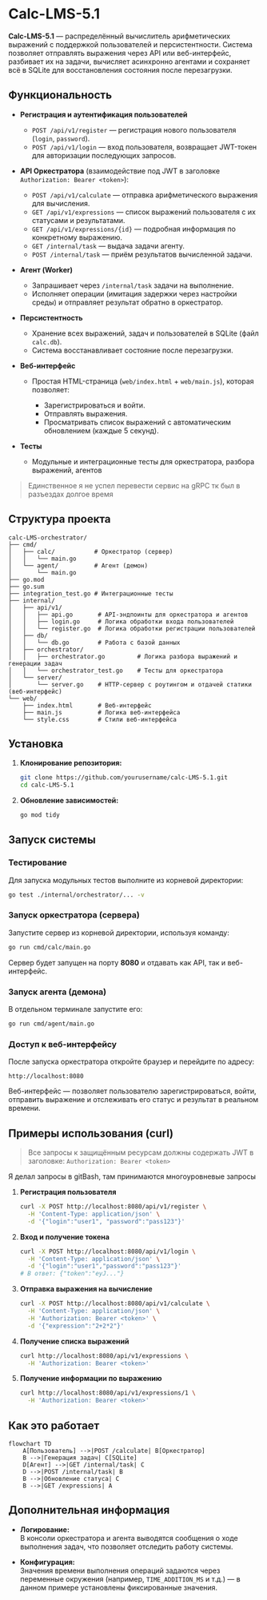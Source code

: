 # Calc-LMS-5.1

**Calc-LMS-5.1** — распределённый вычислитель арифметических выражений с поддержкой пользователей и персистентности. Система позволяет отправлять выражения через API или веб-интерфейс, разбивает их на задачи, вычисляет асинхронно агентами и сохраняет всё в SQLite для восстановления состояния после перезагрузки.

## Функциональность

* **Регистрация и аутентификация пользователей**

  * `POST /api/v1/register` — регистрация нового пользователя (`login`, `password`).
  * `POST /api/v1/login` — вход пользователя, возвращает JWT-токен для авторизации последующих запросов.

* **API Оркестратора** (взаимодействие под JWT в заголовке `Authorization: Bearer <token>`):

  * `POST /api/v1/calculate` — отправка арифметического выражения для вычисления.
  * `GET /api/v1/expressions` — список выражений пользователя с их статусами и результатами.
  * `GET /api/v1/expressions/{id}` — подробная информация по конкретному выражению.
  * `GET /internal/task` — выдача задачи агенту.
  * `POST /internal/task` — приём результатов вычисленной задачи.

* **Агент (Worker)**

  * Запрашивает через `/internal/task` задачи на выполнение.
  * Исполняет операции (имитация задержки через настройки среды) и отправляет результат обратно в оркестратор.

* **Персистентность**

  * Хранение всех выражений, задач и пользователей в SQLite (файл `calc.db`).
  * Система восстанавливает состояние после перезагрузки.

* **Веб-интерфейс**

  * Простая HTML-страница (`web/index.html` + `web/main.js`), которая позволяет:

    * Зарегистрироваться и войти.
    * Отправлять выражения.
    * Просматривать список выражений с автоматическим обновлением (каждые 5 секунд).

* **Тесты**

  * Модульные и интеграционные тесты для оркестратора, разбора выражений, агентов

> Единственное я не успел перевести сервис на gRPC тк был в разъездах долгое время

## Структура проекта

```
calc-LMS-orchestrator/
├── cmd/
│   ├── calc/           # Оркестратор (сервер)
│   │   └── main.go
│   └── agent/          # Агент (демон)
│       └── main.go
├── go.mod
├── go.sum
├── integration_test.go # Интеграционные тесты
├── internal/
│   ├── api/v1/
│   │   ├── api.go       # API-эндпоинты для оркестратора и агентов
│   │   ├── login.go     # Логика обработки входа пользователей
│   │   └── register.go  # Логика обработки регистрации пользователей
│   ├── db/
│   │   └── db.go        # Работа с базой данных
│   ├── orchestrator/
│   │   ├── orchestrator.go         # Логика разбора выражений и генерации задач
│   │   └── orchestrator_test.go    # Тесты для оркестратора
│   └── server/
│       └── server.go    # HTTP-сервер с роутингом и отдачей статики (веб-интерфейс)
└── web/
    ├── index.html       # Веб-интерфейс
    ├── main.js          # Логика веб-интерфейса
    └── style.css        # Стили веб-интерфейса
```

## Установка

1. **Клонирование репозитория:**

   ```bash
   git clone https://github.com/yourusername/calc-LMS-5.1.git
   cd calc-LMS-5.1
   ```

2. **Обновление зависимостей:**

   ```bash
   go mod tidy
   ```

## Запуск системы

### Тестирование

Для запуска модульных тестов выполните из корневой директории:

```bash
go test ./internal/orchestrator/... -v
```

### Запуск оркестратора (сервера)

Запустите сервер из корневой директории, используя команду:

```bash
go run cmd/calc/main.go
```

Сервер будет запущен на порту **8080** и отдавать как API, так и веб-интерфейс.

### Запуск агента (демона)

В отдельном терминале запустите его:

```bash
go run cmd/agent/main.go
```

### Доступ к веб-интерфейсу

После запуска оркестратора откройте браузер и перейдите по адресу:

```
http://localhost:8080
```

Веб-интерфейс — позволяет пользователю зарегистрироваться, войти, отправить выражение и отслеживать его статус и результат в реальном времени.

## Примеры использования (curl)

> Все запросы к защищённым ресурсам должны содержать JWT в заголовке:
> `Authorization: Bearer <token>`

Я делал запросы в gitBash, там принимаются многоуровневые запросы

1. **Регистрация пользователя**

    ```bash
    curl -X POST http://localhost:8080/api/v1/register \
      -H 'Content-Type: application/json' \
      -d '{"login":"user1", "password":"pass123"}'
    ```

2. **Вход и получение токена**

   ```bash
   curl -X POST http://localhost:8080/api/v1/login \
     -H 'Content-Type: application/json' \
     -d '{"login":"user1","password":"pass123"}'
   # В ответ: {"token":"eyJ..."}
   ```

3. **Отправка выражения на вычисление**

   ```bash
   curl -X POST http://localhost:8080/api/v1/calculate \
     -H 'Content-Type: application/json' \
     -H 'Authorization: Bearer <token>' \
     -d '{"expression":"2+2*2"}'
   ```

4. **Получение списка выражений**

   ```bash
   curl http://localhost:8080/api/v1/expressions \
     -H 'Authorization: Bearer <token>'
   ```

5. **Получение информации по выражению**

   ```bash
   curl http://localhost:8080/api/v1/expressions/1 \
     -H 'Authorization: Bearer <token>'
   ```

## Как это работает

```mermaid
flowchart TD
    A[Пользователь] -->|POST /calculate| B[Оркестратор]
    B -->|Генерация задач| C[SQLite]
    D[Агент] -->|GET /internal/task| C
    D -->|POST /internal/task| B
    B -->|Обновление статуса| C
    B -->|GET /expressions| A
```

## Дополнительная информация

- **Логирование:**  
  В консоли оркестратора и агента выводятся сообщения о ходе выполнения задач, что позволяет отследить работу системы. 

- **Конфигурация:**  
  Значения времени выполнения операций задаются через переменные окружения (например, `TIME_ADDITION_MS` и т.д.) — в данном примере установлены фиксированные значения.
